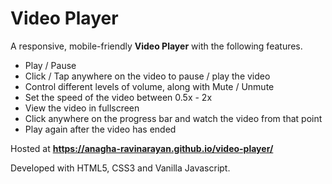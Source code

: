 # Video Player
A responsive, mobile-friendly **Video Player** with the following features. 

* Play / Pause
* Click / Tap anywhere on the video to pause / play the video
* Control different levels of volume, along with Mute / Unmute
* Set the speed of the video between 0.5x - 2x
* View the video in fullscreen
* Click anywhere on the progress bar and watch the video from that point
* Play again after the video has ended

Hosted at **https://anagha-ravinarayan.github.io/video-player/**

Developed with HTML5, CSS3 and Vanilla Javascript.
